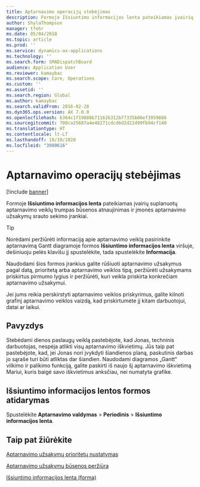 ```yaml
---
title: Aptarnavimo operacijų stebėjimas
description: Formoje Išsiuntimo informacijos lenta pateikiamas įvairių suplanuotų aptarnavimo veiklų trumpas būsenos atnaujinimas ir įmonės aptarnavimo užsakymų srauto sekimo įrankiai.
author: ShylaThompson
manager: tfehr
ms.date: 05/04/2018
ms.topic: article
ms.prod: ''
ms.service: dynamics-ax-applications
ms.technology: ''
ms.search.form: SMADispatchBoard
audience: Application User
ms.reviewer: kamaybac
ms.search.scope: Core, Operations
ms.custom: ''
ms.assetid: ''
ms.search.region: Global
ms.author: kamaybac
ms.search.validFrom: 2016-02-28
ms.dyn365.ops.version: AX 7.0.0
ms.openlocfilehash: b364c1f19888b711626312b77335b06ef3959886
ms.sourcegitcommit: 708ca25687a4e48271cdcd6d2d22d99fb94cf140
ms.translationtype: HT
ms.contentlocale: lt-LT
ms.lasthandoff: 10/10/2020
ms.locfileid: "3980616"
---
```

# <a name="monitor-service-activities"></a>Aptarnavimo operacijų stebėjimas 

[!include [banner](../includes/banner.md)]


Formoje **Išsiuntimo informacijos lenta** pateikiamas įvairių suplanuotų aptarnavimo veiklų trumpas būsenos atnaujinimas ir įmonės aptarnavimo užsakymų srauto sekimo įrankiai.


> [!TIP]
> <P>Norėdami peržiūrėti informaciją apie aptarnavimo veiklą pasirinkite aptarnavimą Gantt diagramoje formos <STRONG>Išsiuntimo informacijos lenta</STRONG> viršuje, dešiniuoju pelės klavišu jį spustelėkite, tada spustelėkite <STRONG>Informacija</STRONG>.</P>


Naudodami šios formos įrankius galite rūšiuoti aptarnavimo užsakymus pagal datą, prioritetą arba aptarnavimo veiklos tipą, peržiūrėti užsakymams priskirtus pirmumo lygius ir peržiūrėti, kuri veikla priskirta konkrečiam aptarnavimo užsakymui.

Jei jums reikia perskirstyti aptarnavimo veiklos priskyrimus, galite kilnoti grafinį aptarnavimo veiklos vaizdą, kad priskirtumėte jį kitam darbuotojui, datai ar laikui.

## <a name="example"></a>Pavyzdys

Stebėdami dienos paslaugų veiklą pastebėjote, kad Jonas, techninis darbuotojas, nespėja atlikti visų aptarnavimo iškvietimų. Jūs taip pat pastebėjote, kad, jei Jonas nori įvykdyti šiandienos planą, paskutinis darbas jo sąraše turi būti atliktas dar šiandien. Naudodami diagramos „Gantt“ vilkimo ir palikimo funkciją, galite paskirti iš naujo šį aptarnavimo iškvietimą Mariui, kuris baigė savo iškvietimus anksčiau, nei numatyta grafike.

## <a name="open-the-dispatch-board-form"></a>Išsiuntimo informacijos lentos formos atidarymas

Spustelėkite **Aptarnavimo valdymas** \> **Periodinis** \> **Išsiuntimo informacijos lenta**.

## <a name="see-also"></a>Taip pat žiūrėkite

[Aptarnavimo užsakymų prioritetų nustatymas](prioritize-service-orders.md)

[Aptarnavimo užsakymų būsenos peržiūra](view-the-status-of-service-orders.md)

[Išsiuntimo informacijos lenta (forma)](https://technet.microsoft.com/library/hh242789\(v=ax.60\))

  


